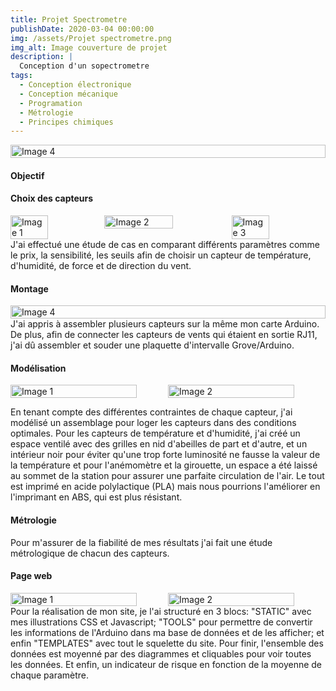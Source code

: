 ```yaml
---
title: Projet Spectrometre
publishDate: 2020-03-04 00:00:00
img: /assets/Projet spectrometre.png
img_alt: Image couverture de projet
description: |
  Conception d'un sopectrometre
tags: 
  - Conception électronique
  - Conception mécanique
  - Programation
  - Métrologie
  - Principes chimiques
---
```

<div style="display:flex; justify-content:center;">
    <img src="/assets/Chaine-TUT.jpg" alt="Image 4" width="100%">
</div>

#### Objectif


#### Choix des capteurs

<div style="display:flex; justify-content:center;">
    <img src="/assets/anemometre.jpg" alt="Image 1" width="40%">
    <img src="/assets/girouette.jpg" alt="Image 2" width="54%">
    <img src="/assets/DHT-22.jpg" alt="Image 3" width="40%">
</div>
J'ai effectué une étude de cas en comparant différents paramètres comme le prix, la sensibilité, les seuils afin de choisir un capteur de température, d'humidité, de force et de direction du vent.

#### Montage 

<div style="display:flex; justify-content:center;">
    <img src="/assets/montage complet.png" alt="Image 4" width="100%">
</div>
J'ai appris à assembler plusieurs capteurs sur la même mon carte Arduino. De plus, afin de connecter les capteurs de vents qui étaient en sortie RJ11, j'ai dû assembler et souder une plaquette d'intervalle Grove/Arduino.

#### Modélisation
<div style="display:flex; justify-content:center;">
    <img src="/assets/Station_1.png" alt="Image 1" width="80%">
    <img src="/assets/Station_2.png" alt="Image 2" width="80%">
</div>

En tenant compte des différentes contraintes de chaque capteur, j'ai modélisé un assemblage pour loger les capteurs dans des conditions optimales. 
Pour les capteurs de température et d'humidité, j'ai créé un espace ventilé avec des grilles en nid d'abeilles de part et d'autre, et un intérieur noir pour éviter qu'une trop forte luminosité ne fausse la valeur de la température et pour l'anémomètre et la girouette, un espace a été laissé au sommet de la station pour assurer une parfaite circulation de l'air. 
Le tout est imprimé en acide polylactique (PLA) mais nous pourrions l'améliorer en l'imprimant en ABS, qui est plus résistant. 

#### Métrologie 
Pour m'assurer de la fiabilité de mes résultats j'ai fait une étude métrologique de chacun des capteurs.

#### Page web

<div style="display:flex; justify-content:center;">
    <img src="/assets/Site_attention.png" alt="Image 1" width="80%">
    <img src="/assets/Site_validé.png" alt="Image 2" width="80%">
</div>
Pour la réalisation de mon site, je l'ai structuré en 3 blocs: "STATIC" avec mes illustrations CSS et Javascript; "TOOLS" pour permettre de convertir les informations de l'Arduino dans ma base de données et de les afficher; et enfin "TEMPLATES" avec tout le squelette du site. Pour finir, l'ensemble des données est moyenné par des diagrammes et cliquables pour voir toutes les données. Et enfin, un indicateur de risque en fonction de la moyenne de chaque paramètre.

